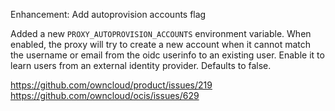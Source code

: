 Enhancement: Add autoprovision accounts flag

Added a new `PROXY_AUTOPROVISION_ACCOUNTS` environment variable. When enabled, the proxy will try to create a new account when it cannot match the username or email from the oidc userinfo to an existing user. Enable it to learn users from an external identity provider. Defaults to false.

https://github.com/owncloud/product/issues/219
https://github.com/owncloud/ocis/issues/629
